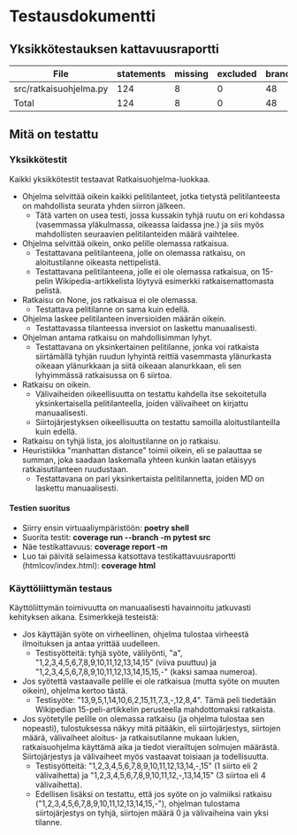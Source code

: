 # Testausdokumentti

## Yksikkötestauksen kattavuusraportti

File | statements | missing | excluded | branches | partial | coverage
-----|---|---|---|---|---|-----
src/ratkaisuohjelma.py | 124 | 8 | 0 | 48 | 5 | 91%
Total | 124 | 8 | 0 | 48 | 5 | 91%

## Mitä on testattu

### Yksikkötestit

Kaikki yksikkötestit testaavat Ratkaisuohjelma-luokkaa.

- Ohjelma selvittää oikein kaikki pelitilanteet, jotka tietystä pelitilanteesta on mahdollista seurata yhden siirron jälkeen.
  - Tätä varten on usea testi, jossa kussakin tyhjä ruutu on eri kohdassa (vasemmassa yläkulmassa, oikeassa laidassa jne.) ja siis myös mahdollisten seuraavien pelitilanteiden määrä vaihtelee.
- Ohjelma selvittää oikein, onko pelille olemassa ratkaisua.
  - Testattavana pelitilanteena, jolle on olemassa ratkaisu, on aloitustilanne oikeasta nettipelistä.
  - Testattavana pelitilanteena, jolle ei ole olemassa ratkaisua, on 15-pelin Wikipedia-artikkelista löytyvä esimerkki ratkaisemattomasta pelistä.
- Ratkaisu on None, jos ratkaisua ei ole olemassa.
  - Testattava pelitilanne on sama kuin edellä.
- Ohjelma laskee pelitilanteen inversioiden määrän oikein.
  - Testattavassa tilanteessa inversiot on laskettu manuaalisesti.
- Ohjelman antama ratkaisu on mahdollisimman lyhyt.
  - Testattavana on yksinkertainen pelitilanne, jonka voi ratkaista siirtämällä tyhjän ruudun lyhyintä reittiä vasemmasta ylänurkasta oikeaan ylänurkkaan ja siitä oikeaan alanurkkaan, eli sen lyhyimmässä ratkaisussa on 6 siirtoa.
- Ratkaisu on oikein.
   - Välivaiheiden oikeellisuutta on testattu kahdella itse sekoitetulla yksinkertaisella pelitilanteella, joiden välivaiheet on kirjattu manuaalisesti.
   - Siirtojärjestyksen oikeellisuutta on testattu samoilla aloitustilanteilla kuin edellä.
- Ratkaisu on tyhjä lista, jos aloitustilanne on jo ratkaisu.
- Heuristiikka "manhattan distance" toimii oikein, eli se palauttaa se summan, joka saadaan laskemalla yhteen kunkin laatan etäisyys ratkaisutilanteen ruudustaan.
  - Testattavana on pari yksinkertaista pelitilannetta, joiden MD on laskettu manuaalisesti.

#### Testien suoritus

- Siirry ensin virtuaaliympäristöön: **poetry shell**
- Suorita testit: **coverage run --branch -m pytest src**
- Näe testikattavuus: **coverage report -m**
- Luo tai päivitä selaimessa katsottava testikattavuusraportti (htmlcov/index.html): **coverage html**

### Käyttöliittymän testaus

Käyttöliittymän toimivuutta on manuaalisesti havainnoitu jatkuvasti kehityksen aikana. Esimerkkejä testeistä:

- Jos käyttäjän syöte on virheellinen, ohjelma tulostaa virheestä ilmoituksen ja antaa yrittää uudelleen.
  - Testisyötteitä: tyhjä syöte, välilyönti, "a", "1,2,3,4,5,6,7,8,9,10,11,12,13,14,15" (viiva puuttuu) ja "1,2,3,4,5,6,7,8,9,10,11,12,13,14,15,15,-" (kaksi samaa numeroa).
- Jos syötettä vastaavalle pelille ei ole ratkaisua (mutta syöte on muuten oikein), ohjelma kertoo tästä.
  - Testisyöte: "13,9,5,1,14,10,6,2,15,11,7,3,-,12,8,4". Tämä peli tiedetään Wikipedian 15-peli-artikkelin perusteella mahdottomaksi ratkaista.
- Jos syötetylle pelille on olemassa ratkaisu (ja ohjelma tulostaa sen nopeasti), tulostuksessa näkyy mitä pitääkin, eli siirtojärjestys, siirtojen määrä, välivaiheet aloitus- ja ratkaisutilanne mukaan lukien, ratkaisuohjelma käyttämä aika ja tiedot vierailtujen solmujen määrästä. Siirtojärjestys ja välivaiheet myös vastaavat toisiaan ja todellisuutta.
  - Testisyötteitä: "1,2,3,4,5,6,7,8,9,10,11,12,13,14,-,15" (1 siirto eli 2 välivaihetta) ja "1,2,3,4,5,6,7,8,9,10,11,12,-,13,14,15" (3 siirtoa eli 4 välivaihetta).
  - Edellisen lisäksi on testattu, että jos syöte on jo valmiiksi ratkaisu ("1,2,3,4,5,6,7,8,9,10,11,12,13,14,15,-"), ohjelman tulostama siirtojärjestys on tyhjä, siirtojen määrä 0 ja välivaiheina vain yksi tilanne.
